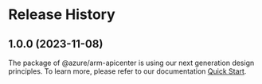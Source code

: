 # Release History
    
## 1.0.0 (2023-11-08)

The package of @azure/arm-apicenter is using our next generation design principles. To learn more, please refer to our documentation [Quick Start](https://aka.ms/js-track2-quickstart).
